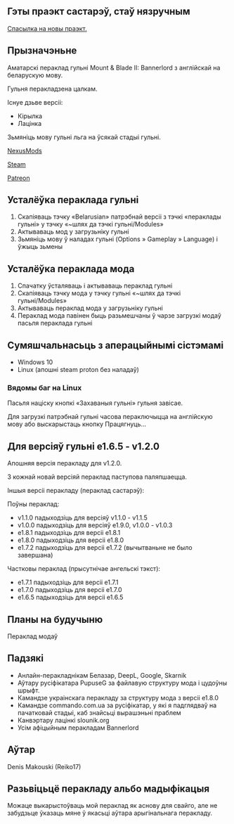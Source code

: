 
## Гэты праэкт састарэў, стаў нязручным

[Спасылка на новы праэкт.](https://github.com/gitReiko/by-lang-bannerlord-project-2)

## Прызначэньне

Аматарскі пераклад гульні Mount & Blade II: Bannerlord з англійскай на беларускую мову.

Гульня перакладзена цалкам.

Існуе дзьве версіі:
* Кірылка
* Лацінка

Зьмяніць мову гульні льга на ўсякай стадыі гульні.

[NexusMods](https://www.nexusmods.com/mountandblade2bannerlord/mods/3735)

[Steam](https://steamcommunity.com/sharedfiles/filedetails/?id=2875208329)

[Patreon](https://patreon.com/Reiko651)

## Усталёўка пераклада гульні

1. Скапіяваць тэчку «Belarusian» патрэбнай версіі з тэчкі «пераклады гульні» у тэчку «~шлях да тэчкі гульні/Modules»
2. Актываваць мод у загрузьніку гульні
3. Зьмяніць мову ў наладах гульні (Options » Gameplay » Language) і ўжыць зьмены 

## Усталёўка пераклада мода
1. Спачатку ўсталяваць і актываваць пераклад гульні
2. Скапіяваць тэчку мода у тэчку гульні «~шлях да тэчкі гульні/Modules»
3. Актываваць пераклад мода у загрузьніку гульні
4. Пераклад мода павінен быць разьмешчаны ў чарзе загрузкі модаў пасьля пераклада гульні

## Сумяшчальнасьць з аперацыйнымі сістэмамі

* Windows 10
* Linux (апошні steam proton без наладаў)

### Вядомы баг на Linux

Пасьля націску кнопкі «Захаваныя гульні» гульня завісае.

Для загрузкі патрэбнай гульні часова пераключыцца на англійскую мову або выскарыстаць кнопку Працягнуць...

## Для версіяў гульні e1.6.5 - v1.2.0

Апошняя версія перакладу для v1.2.0. 

З кожнай новай версіяй пераклад паступова паляпшаецца.

Іншыя версіі перакладу (пераклад састарэў):

Поўны пераклад:

* v1.1.0 падыходзіць для версіяў v1.1.0 - v1.1.5
* v1.0.0 падыходзіць для версіяў e1.9.0, v1.0.0 - v1.0.3
* e1.8.1 падыходзіць для версіі e1.8.1
* e1.8.0 падыходзіць для версіі e1.8.0
* e1.7.2 падыходзіць для версіі e1.7.2 (вычытваньне не было завершана)

Частковы пераклад (прысутнічае ангельскі тэкст):

* e1.7.1 падыходзіць для версіі e1.7.1
* e1.7.0 падыходзіць для версіі e1.7.0
* e1.6.5 падыходзіць для версіі e1.6.5

## Планы на будучыню

Пераклад модаў

## Падзякі

* Анлайн-перакладнікам Белазар, DeepL, Google, Skarnik
* Аўтару русіфікатара PupuseG за файлавую структуру мода і цудоўны шрыфт.
* Камандзе украінскага перакладу за структуру мода з версіі e1.8.0
* Камандзе commando.com.ua за русіфікатар, у які я падглядваў на пачатковай стадыі, каб знайсьці вырашэньні праблем
* Канвэртару лацінкі slounik.org
* Усім афіцыйным перакладам Bannerlord

## Аўтар

Denis Makouski (Reiko17)

## Разьвіцьцё перакладу альбо мадыфікацыя

Можаце выкарыстоўваць мой пераклад як аснову для свайго, але не забудзьце ўказаць мяне ў якасьці аўтара арыгінальнага перакладу.
